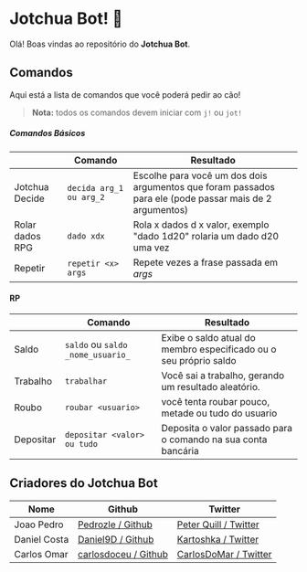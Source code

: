 # Jotchua Bot! 🐶

Olá! Boas vindas ao repositório do **Jotchua Bot**. 



## Comandos
Aqui está a lista de comandos que você poderá pedir ao cão!

> **Nota:** todos os comandos devem iniciar com `j!` ou `jot!`

##### Comandos Básicos

|                |Comando                         |Resultado                   |
|----------------|-------------------------------|-----------------------------|
|Jotchua Decide  |`decida arg_1 ou arg_2`        |Escolhe para você um dos dois argumentos que foram passados para ele (pode passar mais de 2 argumentos)           |
|Rolar dados RPG | `dado xdx`                    |Rola x dados d x valor, exemplo "dado 1d20" rolaria um dado d20 uma vez |
|Repetir         |`repetir <x> args`             |Repete <x> vezes a frase passada em _args_ |

#### RP

|                |Comando                             |Resultado                         |
|----------------|------------------------------------|-----------------------------     |
|Saldo           |`saldo` ou `saldo _nome_usuario_`   |Exibe o saldo atual do membro especificado ou o seu próprio saldo |
|Trabalho        |`trabalhar`                         |Você sai a trabalho, gerando um resultado aleatório.  |
|Roubo           |`roubar <usuario>`                  |você tenta roubar pouco, metade ou tudo do usuario|
|Depositar       |`depositar <valor> ou tudo`         |Deposita o valor passado para o comando na sua conta bancária|

## Criadores do Jotchua Bot

|Nome   | Github |Twitter|
|----------|-------|-------|
|Joao Pedro|[Pedrozle / Github](https://avatars.githubusercontent.com/u/61695553?v=4 "Perfil do Github de Pedrozle") | [Peter Quill / Twitter](https://twitter.com/pedrozle) |
|Daniel Costa | [Daniel9D / Github](https://github.com/Daniel9D) |[Kartoshka / Twitter](https://twitter.com/202ELPHP)|
| Carlos Omar | [carlosdoceu / Github](https://github.com/carlosdoceu) | [CarlosDoMar / Twitter](https://twitter.com/CarlosO_DO_MAR) |
